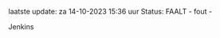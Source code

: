 laatste update: 
za 14-10-2023 15:36   uur 
Status: FAALT - fout - 
<div class="service R">Jenkins</div>